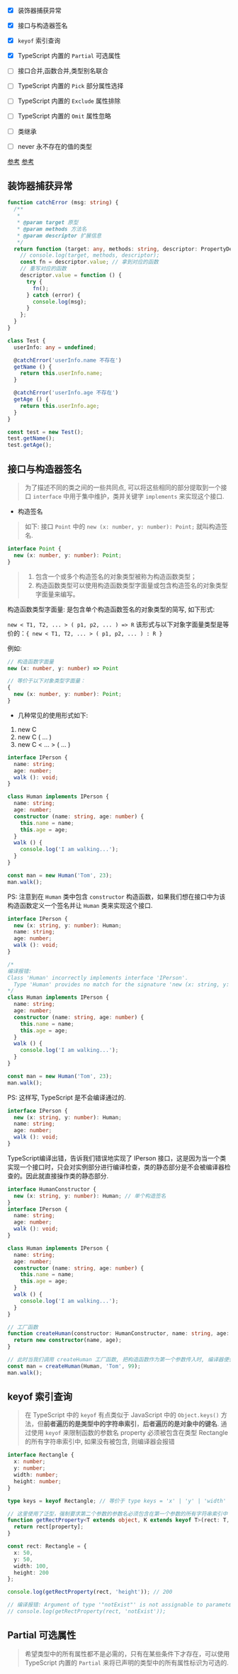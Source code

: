 - [x] 装饰器捕获异常
- [x] 接口与构造器签名
- [x] `keyof` 索引查询
- [x] TypeScript 内置的 `Partial` 可选属性
- [ ] 接口合并,函数合并,类型别名联合
- [ ] TypeScript 内置的 `Pick` 部分属性选择
- [ ] TypeScript 内置的 `Exclude` 属性排除
- [ ] TypeScript 内置的 `Omit` 属性忽略
- [ ] 类继承
- [ ] never 永不存在的值的类型


[参考](http://www.semlinker.com/ts-constructor-type/)
[参考](https://m.jb51.net/article/176528.htm)

## 装饰器捕获异常

```ts
function catchError (msg: string) {
  /**
   * 
   * @param target 原型
   * @param methods 方法名
   * @param descriptor 扩展信息
   */
  return function (target: any, methods: string, descriptor: PropertyDescriptor) {
    // console.log(target, methods, descriptor);
    const fn = descriptor.value; // 拿到对应的函数
    // 重写对应的函数
    descriptor.value = function () {
      try {
        fn();
      } catch (error) {
        console.log(msg);
      }
    }; 
  }
}

class Test {
  userInfo: any = undefined;

  @catchError('userInfo.name 不存在')
  getName () {
    return this.userInfo.name;
  }

  @catchError('userInfo.age 不存在')
  getAge () {
    return this.userInfo.age;
  }
}

const test = new Test();
test.getName();
test.getAge();
```

## 接口与构造器签名

> 为了描述不同的类之间的一些共同点, 可以将这些相同的部分提取到一个接口 `interface` 中用于集中维护，类并关键字 `implements` 来实现这个接口.

* 构造签名

> 如下: 接口 `Point` 中的 `new (x: number, y: number): Point;` 就叫构造签名.
```ts
interface Point {
  new (x: number, y: number): Point;
}
```

> 1. 包含一个或多个构造签名的对象类型被称为构造函数类型；
> 2. 构造函数类型可以使用构造函数类型字面量或包含构造签名的对象类型字面量来编写。

构造函数类型字面量: 是包含单个构造函数签名的对象类型的简写, 如下形式:

`new < T1, T2, ... > ( p1, p2, ... ) => R` 该形式与以下对象字面量类型是等价的：`{ new < T1, T2, ... > ( p1, p2, ... ) : R }`

例如:

```ts
// 构造函数字面量
new (x: number, y: number) => Point

// 等价于以下对象类型字面量：
{
  new (x: number, y: number): Point;
}
```

* 几种常见的使用形式如下:
1. new C
2. new C ( ... )
3. new C < ... > ( ... )

```ts
interface IPerson {
  name: string;
  age: number;
  walk (): void;
}

class Human implements IPerson {
  name: string;
  age: number;
  constructor (name: string, age: number) {
    this.name = name;
    this.age = age;
  }
  walk () {
    console.log('I am walking...');
  }
}

const man = new Human('Tom', 23);
man.walk();
```

PS: 注意到在 `Human` 类中包含 `constructor` 构造函数，如果我们想在接口中为该构造函数定义一个签名并让 `Human` 类来实现这个接口.

```ts
interface IPerson {
  new (x: string, y: number): Human;
  name: string;
  age: number;
  walk (): void;
}

/*
编译报错:
Class 'Human' incorrectly implements interface 'IPerson'.
  Type 'Human' provides no match for the signature 'new (x: string, y: number): Human'.
*/
class Human implements IPerson {
  name: string;
  age: number;
  constructor (name: string, age: number) {
    this.name = name;
    this.age = age;
  }
  walk () {
    console.log('I am walking...');
  }
}

const man = new Human('Tom', 23);
man.walk();
```

PS: 这样写, TypeScript 是不会编译通过的.
```ts
interface IPerson {
  new (x: string, y: number): Human;
  name: string;
  age: number;
  walk (): void;
}
```
TypeScript编译出错，告诉我们错误地实现了 IPerson 接口，这是因为当一个类实现一个接口时，只会对实例部分进行编译检查，类的静态部分是不会被编译器检查的。因此就直接操作类的静态部分.

```ts
interface HumanConstructor {
  new (x: string, y: number): Human; // 单个构造签名
}
interface IPerson {
  name: string;
  age: number;
  walk (): void;
}

class Human implements IPerson {
  name: string;
  age: number;
  constructor (name: string, age: number) {
    this.name = name;
    this.age = age;
  }
  walk () {
    console.log('I am walking...');
  }
}

// 工厂函数
function createHuman(constructor: HumanConstructor, name: string, age: number): IPerson {
  return new constructor(name, age);
}

// 此时当我们调用 createHuman 工厂函数, 把构造函数作为第一个参数传入时, 编译器便会检查第一个参数是否符合 HumanConstructor 接口的构造器签名
const man = createHuman(Human, 'Tom', 99);
man.walk();
```

## keyof 索引查询

> 在 TypeScript 中的 `keyof` 有点类似于 JavaScript 中的 `Object.keys()` 方法，但**前者遍历的是类型中的字符串索引**，**后者遍历的是对象中的键名**.
> 通过使用 `keyof` 来限制函数的参数名 property 必须被包含在类型 Rectangle 的所有字符串索引中, 如果没有被包含, 则编译器会报错

```ts
interface Rectangle {
  x: number;
  y: number;
  width: number;
  height: number;
}

type keys = keyof Rectangle; // 等价于 type keys = 'x' | 'y' | 'width' | 'height';

// 这里使用了泛型，强制要求第二个参数的参数名必须包含在第一个参数的所有字符串索引中
function getRectProperty<T extends object, K extends keyof T>(rect: T, property: K): T[K] {
  return rect[property];
}

const rect: Rectangle = {
  x: 50,
  y: 50,
  width: 100,
  height: 200
};

console.log(getRectProperty(rect, 'height')); // 200

// 编译报错: Argument of type '"notExist"' is not assignable to parameter of type '"width" | "x" | "y" | "height"'.
// console.log(getRectProperty(rect, 'notExist'));
```

## Partial 可选属性

> 希望类型中的所有属性都不是必需的，只有在某些条件下才存在，可以使用 TypeScript 内置的  `Partial` 来将已声明的类型中的所有属性标识为可选的.

```ts

```